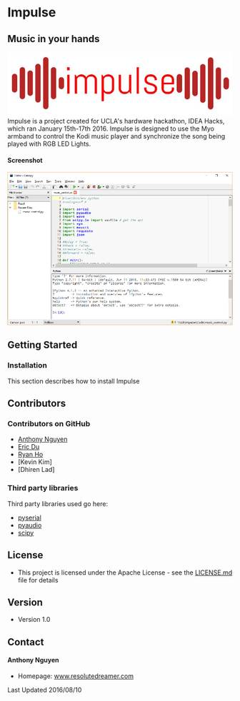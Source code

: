 Impulse
======
## Music in your hands
![Impulse](/assets/graphics/impulse_logo.jpg)
Impulse is a project created for UCLA's hardware hackathon, IDEA Hacks, which ran January 15th-17th 2016. Impulse is designed to use the Myo armband to control the Kodi music player and synchronize the song being played with RGB LED Lights.

#### Screenshot
![Screenshot](/assets/screenshots/ss1.png)
## Getting Started

### Installation
This section describes how to install Impulse

## Contributors

### Contributors on GitHub
* [Anthony Nguyen](https://github.com/resolutedreamer)
* [Eric Du](https://github.com/edu5)
* [Ryan Ho](https://github.com/horyan)
* [Kevin Kim]
* [Dhiren Lad]

### Third party libraries
Third party libraries used go here:
*  [pyserial](https://github.com/pyserial/pyserial)
*  [pyaudio](https://people.csail.mit.edu/hubert/pyaudio/)
*  [scipy](https://www.scipy.org/)

## License 
* This project is licensed under the Apache License - see the [LICENSE.md](https://github.com/resolutedreamer/Impulse/blob/master/LICENSE) file for details

## Version 
* Version 1.0

## Contact
#### Anthony Nguyen
* Homepage: www.resolutedreamer.com

Last Updated 2016/08/10